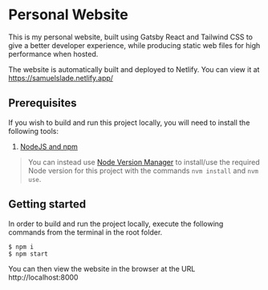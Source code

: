 # Personal Website

This is my personal website, built using Gatsby React and Tailwind CSS to give a better developer experience, while producing static web files for high performance when hosted.

The website is automatically built and deployed to Netlify. You can view it at https://samuelslade.netlify.app/

## Prerequisites

If you wish to build and run this project locally, you will need to install the following tools:

1. [NodeJS and npm](https://nodejs.org/en/download/package-manager/)

> You can instead use [Node Version Manager](https://github.com/nvm-sh/nvm) to install/use the required Node version for this project with the commands `nvm install` and `nvm use`.

## Getting started

In order to build and run the project locally, execute the following commands from the terminal in the root folder.

```shell
$ npm i
$ npm start
```

You can then view the website in the browser at the URL http://localhost:8000
